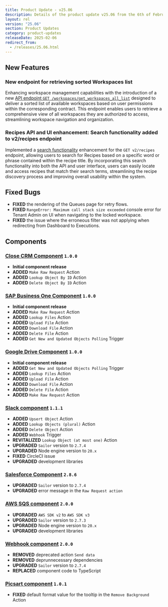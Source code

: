 ```yaml
---
title: Product Update - v25.06
description: Details of the product update v25.06 from the 6th of February 2025.
layout: rel
version: "25.06"
section: Product Updates
category: product-updates
releaseDate: 2025-02-06
redirect_from:
  - /releases/25.06.html
---
```


## New Features
### New endpoint for retrieving sorted Workspaces list
Enhancing workspace management capabilities with the introduction of a new [API endpoint `GET /workspaces/get_workspaces_all_list`](https://api.elastic.io/docs/v2#/workspaces/get_workspaces_all_list) designed to deliver a sorted list of available workspaces based on user permissions within the corresponding contract. 
This endpoint enables users to retrieve a comprehensive view of all workspaces they are authorized to access, streamlining workspace navigation and organization.

### Recipes API and UI enhancement: Search functionality added to v2/recipes endpoint
Implemented a [search functionality](https://api.elastic.io/docs/v2#/recipes/get_recipes) enhancement for the `GET v2/recipes` endpoint, allowing users to search for Recipes based on a specific word or phrase contained within the recipe title.
By incorporating this search functionality into both the API and user interface, users can easily locate and access recipes that match their search terms, streamlining the recipe discovery process and improving overall usability within the system.

## Fixed Bugs
*   **FIXED** the rendering of the Queues page for retry flows.
*   **FIXED** `RangeError: Maximum call stack size exceeded` console error for Tenant Admin on UI when navigating to the locked workspace.
*   **FIXED** the issue where the erroneous filter was not applying when redirecting from Dashboard to Executions.

## Components
### [Close CRM Component](/components/close-crm/) `1.0.0`
*   **Initial component release**
*   **ADDED** `Make Raw Request` Action
*   **ADDED** `Lookup Object By ID` Action
*   **ADDED** `Delete Object By ID` Action

### [SAP Business One Component](/components/sap-business-one/) `1.0.0`
*   **Initial component release**
*   **ADDED** `Make Raw Request` Action
*   **ADDED** `Lookup Files` Action
*   **ADDED** `Upload File` Action
*   **ADDED** `Download File` Action
*   **ADDED** `Delete File` Action
*   **ADDED** `Get New and Updated Objects Polling` Trigger

### [Google Drive Component](/components/google-drive/) `1.0.0`
*   **Initial component release**
*   **ADDED** `Get New and Updated Objects Polling` Trigger
*   **ADDED** `Lookup Files` Action
*   **ADDED** `Upload File` Action
*   **ADDED** `Download File` Action
*   **ADDED** `Delete File` Action
*   **ADDED** `Make Raw Request` Action

### [Slack component](/components/slack/) `1.1.1`
*   **ADDED** `Upsert Object` Action
*   **ADDED** `Lookup Objects (plural)` Action
*   **ADDED** `Delete Object` Action
*   **ADDED** `Webhook` Trigger
*   **REVITALIZED** `Lookup Object (at most one)` Action
*   **UPGRADED** `Sailor` version to `2.7.4`
*   **UPGRADED** Node engine version to `20.x`
*   **FIXED** CircleCI issue
*   **UPGRADED** development libraries

### [Salesforce Component](/components/salesforce/) `2.8.6`
*   **UPGRADED** `Sailor` version to `2.7.4`
*   **UPGRADED** error message in the `Raw Request action`

### [AWS SQS component](/components/aws-sqs/) `2.0.0`
*   **UPGRADED** `AWS SDK v2` to `AWS SDK v3`
*   **UPGRADED** `Sailor` version to `2.7.3`
*   **UPGRADED** Node engine version to `20.x`
*   **UPGRADED** development libraries

### [Webhook component](/components/webhook/) `2.0.0`
*   **REMOVED** deprecated action `Send data`
*   **REMOVED** deprunnecessary dependencies
*   **UPGRADED** `Sailor` version to `2.7.4`
*   **REPLACED** component code to TypeScript

### [Picsart component](/components/picsart/) `1.0.1`
*   **FIXED** default format value for the tooltip in the `Remove Background` Action